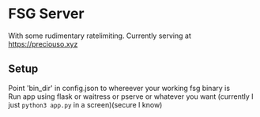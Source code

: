 # FSG Server  

With some rudimentary ratelimiting. Currently serving at https://preciouso.xyz

## Setup  
Point 'bin_dir' in config.json to whereever your working fsg binary is  
Run app using flask or waitress or pserve or whatever you want (currently I just `python3 app.py` in a screen)(secure I know)


